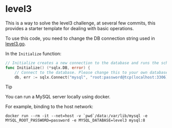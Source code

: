 # level3

This is a way to solve the level3 challenge, at several few commits, this provides a starter template for dealing with basic operations.

To use this code, you need to change the DB connection string used in [level3.go](./level3.go).

In the `Initialize` function:

```go
// Initialize creates a new connection to the database and runs the schema.
func Initialize() (*sqlx.DB, error) {
	// Connect to the database. Please change this to your own database.
	db, err := sqlx.Connect("mysql", "root:password@tcp(localhost:3306)/level3?multiStatements=true")
```

> [!TIP]
> You can run a MySQL server locally using docker.
>
> For example, binding to the host network:
>
> ```console
> docker run --rm -it --net=host -v `pwd`/data:/var/lib/mysql -e MYSQL_ROOT_PASSWORD=password -e MYSQL_DATABASE=level3 mysql:8
> ```
